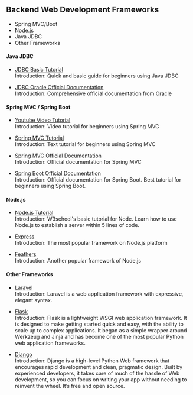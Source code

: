 ## Backend Web Development Frameworks

- Spring MVC/Boot
- Node.js
- Java JDBC
- Other Frameworks


#### Java JDBC
- [JDBC Basic Tutorial](http://tutorials.jenkov.com/jdbc/index.html)  
Introduction: Quick and basic guide for beginners using Java JDBC

- [JDBC Oracle Official Documentation](https://docs.oracle.com/javase/tutorial/jdbc/basics/index.html)  
Introduction: Comprehensive official documentation from Oracle

#### Spring MVC / Spring Boot
- [Youtube Video Tutorial](https://www.youtube.com/watch?v=g2b-NbR48Jo)  
Introduction: Video tutorial for beginners using Spring MVC

- [Spring MVC Tutorial](https://www.tutorialspoint.com/spring/spring_web_mvc_framework.htm)  
Introduction: Text tutorial for beginners using Spring MVC

- [Spring MVC Official Documentation](https://docs.spring.io/spring/docs/3.2.x/spring-framework-reference/html/mvc.html)  
Introduction: Official documentation for Spring MVC

- [Spring Boot Official Documentation](https://spring.io/guides/gs/spring-boot/)  
Introduction: Official documentation for Spring Boot. Best tutorial for beginners using Spring Boot.

#### Node.js

- [Node.js Tutorial](https://www.w3schools.com/nodejs/)  
Introduction: W3school's basic tutorial for Node. Learn how to use Node.js to establish a server within 5 lines of code.

- [Express](https://expressjs.com/en/guide/routing.html)  
Introduction: The most popular framework on Node.js platform

- [Feathers](https://docs.feathersjs.com/guides/)  
Introduction: Another popular framework of Node.js

#### Other Frameworks

- [Laravel](https://laravel.com/docs/6.x)  
Introduction: Laravel is a web application framework with expressive, elegant syntax.
- [Flask](https://palletsprojects.com/p/flask/)  
Introduction: Flask is a lightweight WSGI web application framework. It is designed to make getting started quick and easy, with the ability to scale up to complex applications. It began as a simple wrapper around Werkzeug and Jinja and has become one of the most popular Python web application frameworks.

- [Django](https://www.djangoproject.com/)  
Introduction: Django is a high-level Python Web framework that encourages rapid development and clean, pragmatic design. Built by experienced developers, it takes care of much of the hassle of Web development, so you can focus on writing your app without needing to reinvent the wheel. It’s free and open source.
